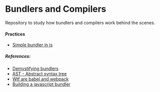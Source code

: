 # Bundlers and Compilers
Repository to study how bundlers and compilers work behind the scenes.

#### Practices

- [Simple bundler in js](/simple-js-bundler)

##### References:
  - [Demystifying bundlers](https://rena.to/blog/demystifying-bundlers)
  - [AST - Abstract syntax tree](https://rena.to/blog/demystifying-interpreters#abstract-syntax-tree-(ast))
  - [Wtf are babel and webpack](https://dev.to/getd/wtf-are-babel-and-webpack-explained-in-2-mins-43be)
  - [Building a javascript bundler](https://cpojer.net/posts/building-a-javascript-bundler)
